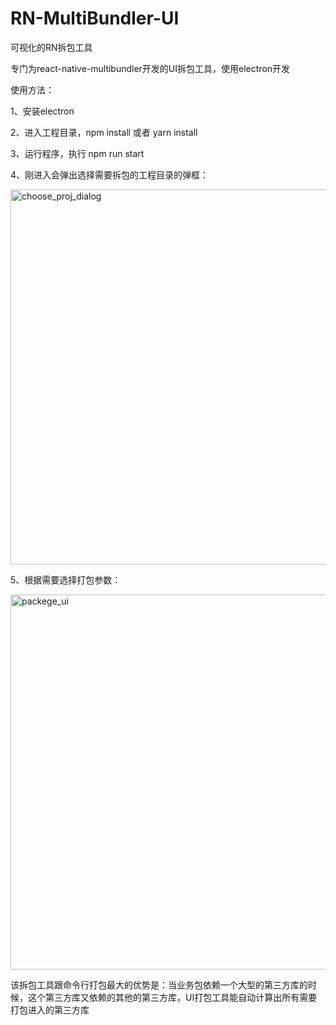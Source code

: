 # RN-MultiBundler-UI
可视化的RN拆包工具

专门为react-native-multibundler开发的UI拆包工具，使用electron开发


使用方法：

1、安装electron

2、进入工程目录，npm install 或者 yarn install

3、运行程序，执行 npm run start

4、刚进入会弹出选择需要拆包的工程目录的弹框：

<img src="https://github.com/smallnew/RN-MultiBundler-UI/raw/master/readme/choose_proj_dialog.jpg" width="600" alt="choose_proj_dialog"></img>

5、根据需要选择打包参数：

<img src="https://github.com/smallnew/RN-MultiBundler-UI/raw/master/readme/packege_ui.jpg" width="600" alt="packege_ui"></img>

该拆包工具跟命令行打包最大的优势是：当业务包依赖一个大型的第三方库的时候，这个第三方库又依赖的其他的第三方库，UI打包工具能自动计算出所有需要打包进入的第三方库

